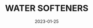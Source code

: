 ---
component: "service1_banner"
date: "2023-01-25"
title: WATER SOFTENERS
text: A MESSAGE TO BE DETERMINED. MADE EXTRA LONG TO EXAMINE THE EFFECTS OF WRAPPING. A MESSAGE TO BE DETERMINED. MADE EXTRA LONG TO EXAMINE THE EFFECTS OF WRAPPING
textColor: white
featuredImage: ../../../images/service_banner.webp
---